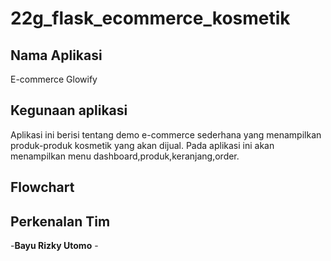 # 22g_flask_ecommerce_kosmetik

## Nama Aplikasi
E-commerce Glowify

## Kegunaan aplikasi
Aplikasi ini berisi tentang demo e-commerce sederhana yang menampilkan produk-produk kosmetik yang akan dijual. Pada aplikasi ini akan menampilkan menu dashboard,produk,keranjang,order.

## Flowchart


## Perkenalan Tim
-**Bayu Rizky Utomo** -

